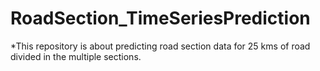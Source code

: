 # RoadSection_TimeSeriesPrediction
*This repository is about predicting road section data for 25 kms of road divided in the multiple sections.
